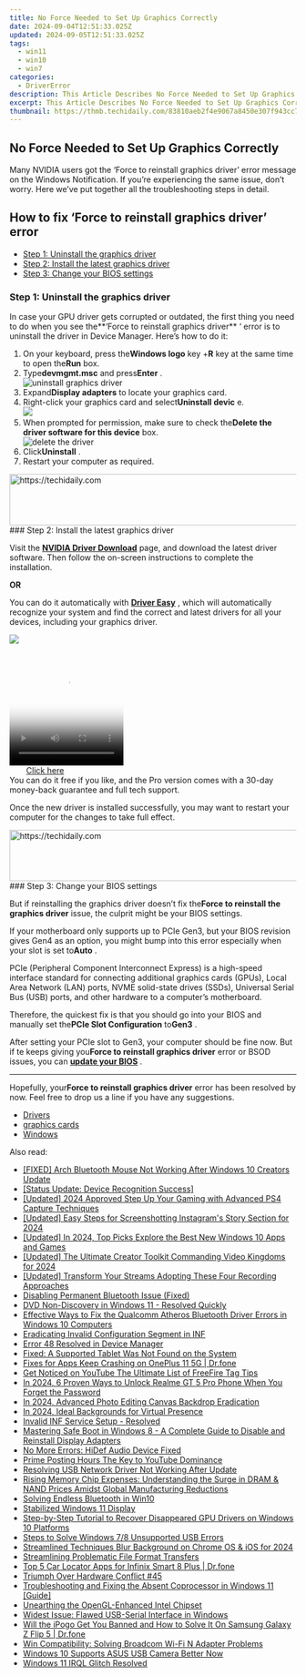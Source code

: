 ```yaml
---
title: No Force Needed to Set Up Graphics Correctly
date: 2024-09-04T12:51:33.025Z
updated: 2024-09-05T12:51:33.025Z
tags:
  - win11
  - win10
  - win7
categories:
  - DriverError
description: This Article Describes No Force Needed to Set Up Graphics Correctly
excerpt: This Article Describes No Force Needed to Set Up Graphics Correctly
thumbnail: https://thmb.techidaily.com/83810aeb2f4e9067a8450e307f943cc7eb4a02a55fedde24fa1dbdf3c7ea5ae0.jpg
---
```


## No Force Needed to Set Up Graphics Correctly

 Many NVIDIA users got the ‘Force to reinstall graphics driver’ error message on the Windows Notification. If you’re experiencing the same issue, don’t worry. Here we’ve put together all the troubleshooting steps in detail.

## How to fix ‘Force to reinstall graphics driver’ error

* [Step 1: Uninstall the graphics driver](https://electronicx.pxf.io/xkwqkk)
* [Step 2: Install the latest graphics driver](https://review-au.sjv.io/wqnrq3)
* [Step 3: Change your BIOS settings](https://boody-eco-wear.pxf.io/qyo4oo)

### Step 1: Uninstall the graphics driver

 In case your GPU driver gets corrupted or outdated, the first thing you need to do when you see the**‘Force to reinstall graphics driver** ‘ error is to uninstall the driver in Device Manager. Here’s how to do it:

1. On your keyboard, press the**Windows logo** key +**R** key at the same time to open the**Run** box.
2. Type**devmgmt.msc** and press**Enter** .  
![uninstall graphics driver](https://images.drivereasy.com/wp-content/uploads/2021/03/device-manager.jpg)
3. Expand**Display adapters** to locate your graphics card.
4. Right-click your graphics card and select**Uninstall devic** e.  
![](https://images.drivereasy.com/wp-content/uploads/2021/03/uninstall.jpg)
5. When prompted for permission, make sure to check the**Delete the driver software for this device** box.  
![delete the driver](https://images.drivereasy.com/wp-content/uploads/2021/03/uninstall-driver.jpg)
6. Click**Uninstall** .
7. Restart your computer as required.

<!-- affiliate ads begin -->
<a href="https://aligracehair.sjv.io/c/5597632/1975821/19272" target="_top" id="1975821">
  <img src="//a.impactradius-go.com/display-ad/19272-1975821" border="0" alt="https://techidaily.com" width="728" height="90"/>
</a>
<img height="0" width="0" src="https://aligracehair.sjv.io/i/5597632/1975821/19272" style="position:absolute;visibility:hidden;" border="0" />
<!-- affiliate ads end -->
### Step 2: Install the latest graphics driver

 Visit the **[NVIDIA Driver Download](https://tools.techidaily.com/drivereasy/download/)**  page, and download the latest driver software. Then follow the on-screen instructions to complete the installation.

**OR**

 You can do it automatically with **[Driver Easy](https://tools.techidaily.com/drivereasy/download/)**  , which will automatically recognize your system and find the correct and latest drivers for all your devices, including your graphics driver.

![](https://images.drivereasy.com/wp-content/uploads/2020/08/3080.jpg)

<!-- affiliate ads begin -->
<span id="1743243">
					<video width="200" height="200" style="cursor:pointer"
           poster="//a.impactradius-go.com/display-clicktoplayimage/1743243.png"
           onclick="if(!this.playClicked){this.play();this.setAttribute('controls',true);this.playClicked=true;}">
	   <source src="//a.impactradius-go.com/display-ad/19272-1743243">
	   <img src="//a.impactradius-go.com/display-clicktoplayimage/1743243.png" style="border: none; height: 100%; width: 100%; object-fit: contain">
	</video>
	<div style="width:125px;text-align:center"><a href="javascript:window.open(decodeURIComponent('https%3A%2F%2Faligracehair.sjv.io%2Fc%2F5597632%2F1743243%2F19272'), '_blank');void(0);">Click here</a></div>
</span>
<img height="0" width="0" src="https://imp.pxf.io/i/5597632/1743243/19272" style="position:absolute;visibility:hidden;" border="0" />
<!-- affiliate ads end -->
 You can do it free if you like, and the Pro version comes with a 30-day money-back guarantee and full tech support.

 Once the new driver is installed successfully, you may want to restart your computer for the changes to take full effect.

<!-- affiliate ads begin -->
<a href="https://appsumo.8odi.net/c/5597632/2111965/7443" target="_top" id="2111965">
  <img src="//a.impactradius-go.com/display-ad/7443-2111965" border="0" alt="https://techidaily.com" width="728" height="90"/>
</a>
<img height="0" width="0" src="https://appsumo.8odi.net/i/5597632/2111965/7443" style="position:absolute;visibility:hidden;" border="0" />
<!-- affiliate ads end -->
### Step 3: Change your BIOS settings

 But if reinstalling the graphics driver doesn’t fix the**Force to reinstall the graphics driver** issue, the culprit might be your BIOS settings.

 If your motherboard only supports up to PCIe Gen3, but your BIOS revision gives Gen4 as an option, you might bump into this error especially when your slot is set to**Auto** .

 PCIe (Peripheral Component Interconnect Express) is a high-speed interface standard for connecting additional graphics cards (GPUs), Local Area Network (LAN) ports, NVME solid-state drives (SSDs), Universal Serial Bus (USB) ports, and other hardware to a computer’s motherboard.

 Therefore, the quickest fix is that you should go into your BIOS and manually set the**PCIe Slot Configuration** to**Gen3** .

 After setting your PCIe slot to Gen3, your computer should be fine now. But if te keeps giving you**Force to reinstall graphics driver** error or BSOD issues, you can [**update your BIOS**](https://tools.techidaily.com/drivereasy/download/) .

---

 Hopefully, your**Force to reinstall graphics driver** error has been resolved by now. Feel free to drop us a line if you have any suggestions.

* [Drivers](https://tools.techidaily.com/drivereasy/download/)
* [graphics cards](https://tools.techidaily.com/drivereasy/download/)
* [Windows](https://tools.techidaily.com/drivereasy/download/)

<ins class="adsbygoogle"
     style="display:block"
     data-ad-format="autorelaxed"
     data-ad-client="ca-pub-7571918770474297"
     data-ad-slot="1223367746"></ins>



<ins class="adsbygoogle"
     style="display:block"
     data-ad-client="ca-pub-7571918770474297"
     data-ad-slot="8358498916"
     data-ad-format="auto"
     data-full-width-responsive="true"></ins>

<span class="atpl-alsoreadstyle">Also read:</span>
<div><ul>
<li><a href="https://driver-error.techidaily.com/fixed-arch-bluetooth-mouse-not-working-after-windows-10-creators-update/"><u>[FIXED] Arch Bluetooth Mouse Not Working After Windows 10 Creators Update</u></a></li>
<li><a href="https://driver-error.techidaily.com/status-update-device-recognition-success/"><u>[Status Update: Device Recognition Success]</u></a></li>
<li><a href="https://video-screen-grab.techidaily.com/updated-2024-approved-step-up-your-gaming-with-advanced-ps4-capture-techniques/"><u>[Updated] 2024 Approved  Step Up Your Gaming with Advanced PS4 Capture Techniques</u></a></li>
<li><a href="https://instagram-video-recordings.techidaily.com/updated-easy-steps-for-screenshotting-instagrams-story-section-for-2024/"><u>[Updated] Easy Steps for Screenshotting Instagram's Story Section for 2024</u></a></li>
<li><a href="https://fox-blue.techidaily.com/updated-in-2024-top-picks-explore-the-best-new-windows-10-apps-and-games/"><u>[Updated] In 2024, Top Picks  Explore the Best New Windows 10 Apps and Games</u></a></li>
<li><a href="https://youtube-blog.techidaily.com/ed-the-ultimate-creator-toolkit-commanding-video-kingdoms-for-2024/"><u>[Updated] The Ultimate Creator Toolkit  Commanding Video Kingdoms for 2024</u></a></li>
<li><a href="https://remote-screen-capture.techidaily.com/updated-transform-your-streams-adopting-these-four-recording-approaches/"><u>[Updated] Transform Your Streams  Adopting These Four Recording Approaches</u></a></li>
<li><a href="https://driver-error.techidaily.com/disabling-permanent-bluetooth-issue-fixed/"><u>Disabling Permanent Bluetooth Issue (Fixed)</u></a></li>
<li><a href="https://driver-error.techidaily.com/dvd-non-discovery-in-windows-11-resolved-quickly/"><u>DVD Non-Discovery in Windows 11 - Resolved Quickly</u></a></li>
<li><a href="https://driver-error.techidaily.com/effective-ways-to-fix-the-qualcomm-atheros-bluetooth-driver-errors-in-windows-10-computers/"><u>Effective Ways to Fix the Qualcomm Atheros Bluetooth Driver Errors in Windows 10 Computers</u></a></li>
<li><a href="https://driver-error.techidaily.com/eradicating-invalid-configuration-segment-in-inf/"><u>Eradicating Invalid Configuration Segment in INF</u></a></li>
<li><a href="https://driver-error.techidaily.com/error-48-resolved-in-device-manager/"><u>Error 48 Resolved in Device Manager</u></a></li>
<li><a href="https://driver-error.techidaily.com/fixed-a-supported-tablet-was-not-found-on-the-system/"><u>Fixed: A Supported Tablet Was Not Found on the System</u></a></li>
<li><a href="https://howto.techidaily.com/fixes-for-apps-keep-crashing-on-oneplus-11-5g-drfone-by-drfone-fix-android-problems-fix-android-problems/"><u>Fixes for Apps Keep Crashing on OnePlus 11 5G | Dr.fone</u></a></li>
<li><a href="https://youtube-videos.techidaily.com/get-noticed-on-youtube-the-ultimate-list-of-freefire-tag-tips/"><u>Get Noticed on YouTube  The Ultimate List of FreeFire Tag Tips</u></a></li>
<li><a href="https://easy-unlock-android.techidaily.com/in-2024-6-proven-ways-to-unlock-realme-gt-5-pro-phone-when-you-forget-the-password-by-drfone-android/"><u>In 2024, 6 Proven Ways to Unlock Realme GT 5 Pro Phone When You Forget the Password</u></a></li>
<li><a href="https://extra-tips.techidaily.com/in-2024-advanced-photo-editing-canvas-backdrop-eradication/"><u>In 2024, Advanced Photo Editing  Canvas Backdrop Eradication</u></a></li>
<li><a href="https://some-knowledge.techidaily.com/in-2024-ideal-backgrounds-for-virtual-presence/"><u>In 2024, Ideal Backgrounds for Virtual Presence</u></a></li>
<li><a href="https://driver-error.techidaily.com/invalid-inf-service-setup-resolved/"><u>Invalid INF Service Setup - Resolved</u></a></li>
<li><a href="https://driver-error.techidaily.com/mastering-safe-boot-in-windows-8-a-complete-guide-to-disable-and-reinstall-display-adapters/"><u>Mastering Safe Boot in Windows 8 - A Complete Guide to Disable and Reinstall Display Adapters</u></a></li>
<li><a href="https://driver-error.techidaily.com/no-more-errors-hidef-audio-device-fixed/"><u>No More Errors: HiDef Audio Device Fixed</u></a></li>
<li><a href="https://youtube-videos.techidaily.com/prime-posting-hours-the-key-to-youtube-dominance/"><u>Prime Posting Hours  The Key to YouTube Dominance</u></a></li>
<li><a href="https://driver-error.techidaily.com/resolving-usb-network-driver-not-working-after-update/"><u>Resolving USB Network Driver Not Working After Update</u></a></li>
<li><a href="https://hardware-tips.techidaily.com/rising-memory-chip-expenses-understanding-the-surge-in-dram-and-nand-prices-amidst-global-manufacturing-reductions/"><u>Rising Memory Chip Expenses: Understanding the Surge in DRAM & NAND Prices Amidst Global Manufacturing Reductions</u></a></li>
<li><a href="https://driver-error.techidaily.com/solving-endless-bluetooth-in-win10/"><u>Solving Endless Bluetooth in Win10</u></a></li>
<li><a href="https://driver-error.techidaily.com/stabilized-windows-11-display/"><u>Stabilized Windows 11 Display</u></a></li>
<li><a href="https://driver-error.techidaily.com/step-by-step-tutorial-to-recover-disappeared-gpu-drivers-on-windows-10-platforms/"><u>Step-by-Step Tutorial to Recover Disappeared GPU Drivers on Windows 10 Platforms</u></a></li>
<li><a href="https://driver-error.techidaily.com/steps-to-solve-windows-78-unsupported-usb-errors/"><u>Steps to Solve Windows 7/8 Unsupported USB Errors</u></a></li>
<li><a href="https://desktop-recording.techidaily.com/streamlined-techniques-blur-background-on-chrome-os-and-ios-for-2024/"><u>Streamlined Techniques  Blur Background on Chrome OS & iOS for 2024</u></a></li>
<li><a href="https://data-wizards.techidaily.com/streamlining-problematic-file-format-transfers/"><u>Streamlining Problematic File Format Transfers</u></a></li>
<li><a href="https://android-location-track.techidaily.com/top-5-car-locator-apps-for-infinix-smart-8-plus-drfone-by-drfone-virtual-android/"><u>Top 5 Car Locator Apps for Infinix Smart 8 Plus | Dr.fone</u></a></li>
<li><a href="https://driver-error.techidaily.com/triumph-over-hardware-conflict-45/"><u>Triumph Over Hardware Conflict #45</u></a></li>
<li><a href="https://driver-error.techidaily.com/troubleshooting-and-fixing-the-absent-coprocessor-in-windows-11-guide/"><u>Troubleshooting and Fixing the Absent Coprocessor in Windows 11 [Guide]</u></a></li>
<li><a href="https://driver-error.techidaily.com/unearthing-the-opengl-enhanced-intel-chipset/"><u>Unearthing the OpenGL-Enhanced Intel Chipset</u></a></li>
<li><a href="https://driver-error.techidaily.com/widest-issue-flawed-usb-serial-interface-in-windows/"><u>Widest Issue: Flawed USB-Serial Interface in Windows</u></a></li>
<li><a href="https://fake-location.techidaily.com/will-the-ipogo-get-you-banned-and-how-to-solve-it-on-samsung-galaxy-z-flip-5-drfone-by-drfone-virtual-android/"><u>Will the iPogo Get You Banned and How to Solve It On Samsung Galaxy Z Flip 5 | Dr.fone</u></a></li>
<li><a href="https://driver-error.techidaily.com/win-compatibility-solving-broadcom-wi-fi-n-adapter-problems/"><u>Win Compatibility: Solving Broadcom Wi-Fi N Adapter Problems</u></a></li>
<li><a href="https://driver-error.techidaily.com/windows-10-supports-asus-usb-camera-better-now/"><u>Windows 10 Supports ASUS USB Camera Better Now</u></a></li>
<li><a href="https://driver-error.techidaily.com/windows-11-irql-glitch-resolved/"><u>Windows 11 IRQL Glitch Resolved</u></a></li>
</ul></div>
